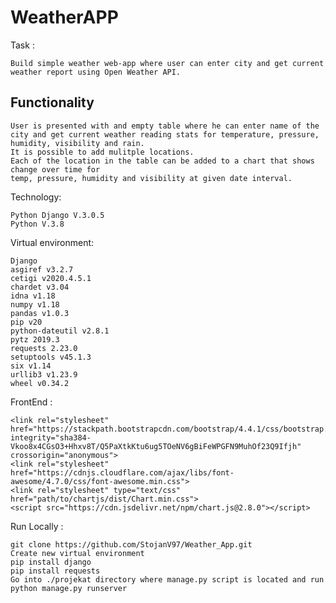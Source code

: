 # WeatherAPP


Task : 

    Build simple weather web-app where user can enter city and get current weather report using Open Weather API.

## Functionality
    User is presented with and empty table where he can enter name of the 
    city and get current weather reading stats for temperature, pressure, humidity, visibility and rain. 
    It is possible to add mulitple locations.
    Each of the location in the table can be added to a chart that shows change over time for
    temp, pressure, humidity and visibility at given date interval.
    
Technology: 

    Python Django V.3.0.5
    Python V.3.8
    
Virtual environment:

    Django
    asgiref v3.2.7
    cetigi v2020.4.5.1
    chardet v3.04
    idna v1.18
    numpy v1.18
    pandas v1.0.3
    pip v20
    python-dateutil v2.8.1
    pytz 2019.3
    requests 2.23.0
    setuptools v45.1.3
    six v1.14
    urllib3 v1.23.9
    wheel v0.34.2
    
FrontEnd : 

    <link rel="stylesheet" href="https://stackpath.bootstrapcdn.com/bootstrap/4.4.1/css/bootstrap.min.css" integrity="sha384-        Vkoo8x4CGsO3+Hhxv8T/Q5PaXtkKtu6ug5TOeNV6gBiFeWPGFN9MuhOf23Q9Ifjh" crossorigin="anonymous">
    <link rel="stylesheet" href="https://cdnjs.cloudflare.com/ajax/libs/font-awesome/4.7.0/css/font-awesome.min.css">
    <link rel="stylesheet" type="text/css" href="path/to/chartjs/dist/Chart.min.css">
    <script src="https://cdn.jsdelivr.net/npm/chart.js@2.8.0"></script>
 
Run Locally : 

    git clone https://github.com/StojanV97/Weather_App.git
    Create new virtual environment 
    pip install django 
    pip install requests
    Go into ./projekat directory where manage.py script is located and run python manage.py runserver
    

 
